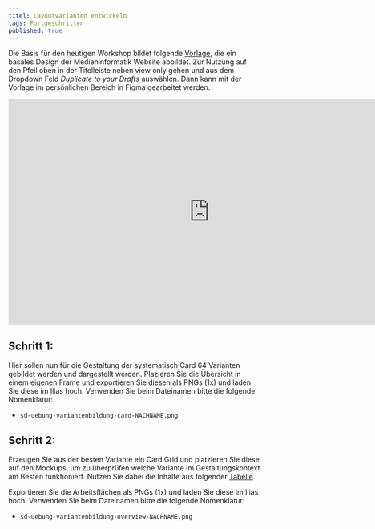 ```yaml
---
titel: Layoutvarianten entwickeln
tags: Fortgeschritten
published: true
---
```


Die Basis für den heutigen Workshop bildet folgende [Vorlage](https://www.figma.com/file/BCJ2eIOrSMbHgqDQbn8VQi/Variantenbildung?type=design&node-id=3641-4&mode=design), die ein basales Design der Medieninformatik Website abbildet. Zur Nutzung auf den Pfeil oben in der Titelleiste neben view only gehen und aus dem Dropdown Feld *Duplicate to your Drafts* auswählen. Dann kann mit der Vorlage im persönlichen Bereich in Figma gearbeitet werden.

<iframe style="border: 1px solid rgba(0, 0, 0, 0.1);" width="800" height="450" src="https://www.figma.com/embed?embed_host=share&url=https%3A%2F%2Fwww.figma.com%2Ffile%2FBCJ2eIOrSMbHgqDQbn8VQi%2FVariantenbildung%3Ftype%3Ddesign%26node-id%3D3641%253A4%26mode%3Ddesign%26t%3DHUNbnhJXNhOHgaPt-1" allowfullscreen></iframe>

## Schritt 1:

Hier sollen nun für die Gestaltung der systematisch Card 64 Varianten gebildet werden und dargestellt werden. Plazieren Sie die Übersicht in einem eigenen Frame und exportieren Sie diesen als PNGs (1x) und laden Sie diese im Ilias hoch. Verwenden Sie beim Dateinamen bitte die folgende Nomenklatur:

- `sd-uebung-variantenbildung-card-NACHNAME.png`

## Schritt 2:

Erzeugen Sie aus der besten Variante ein Card Grid und platzieren Sie diese auf den Mockups, um zu überprüfen welche Variante im Gestaltungskontext am Besten funktioniert. Nutzen Sie dabei die Inhalte aus folgender [Tabelle](https://docs.google.com/spreadsheets/d/1K67OKQFGvRMsr7pkdTQL0sRERMxq7om9RWGP_fQaJg0/edit?usp=sharing).

Exportieren Sie die Arbeitsflächen als PNGs (1x) und laden Sie diese im Ilias hoch. Verwenden Sie beim Dateinamen bitte die folgende Nomenklatur:

- `sd-uebung-variantenbildung-overview-NACHNAME.png`